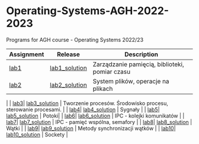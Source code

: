 # Operating-Systems-AGH-2022-2023
Programs for AGH course - Operating Systems 2022/23

| Assignment  | Release | Description
| ------------- | ------------- | ------------- |
| [lab1](lab1/lab_01_polecenie.txt)| [lab1_solution](https://github.com/dominiks01/Operating-Systems-AGH-2022-2023/tree/main/lab1) | Zarządzanie pamięcią, biblioteki, pomiar czasu | 
| [lab2](lab2/lab_02_polecenie.txt)| [lab2_solution](https://github.com/dominiks01/Operating-Systems-AGH-2022-2023/tree/main/lab2) | System plików, operacje na plikach
 | 
| [lab3](lab3/lab_03_polecenie.txt)| [lab3_solution](https://github.com/dominiks01/Operating-Systems-AGH-2022-2023/tree/main/lab3) | Tworzenie procesów. Środowisko procesu, sterowanie procesami. | 
| [lab4](lab4/lab_04_polecenie.txt)| [lab4_solution](https://github.com/dominiks01/Operating-Systems-AGH-2022-2023/tree/main/lab4) | Sygnały | 
| [lab5](lab5/lab_05_polecenie.txt)| [lab5_solution](https://github.com/dominiks01/Operating-Systems-AGH-2022-2023/tree/main/lab5) | Potoki| 
| [lab6](lab6/lab_06_polecenie.txt)| [lab6_solution](https://github.com/dominiks01/Operating-Systems-AGH-2022-2023/tree/main/lab6) | IPC - kolejki komunikatów
 | 
| [lab7](lab7/lab_07_polecenie.txt)| [lab7_solution](https://github.com/dominiks01/Operating-Systems-AGH-2022-2023/tree/main/lab7) | IPC - pamięć wspólna, semafory
| 
| [lab8](lab8/lab_08_polecenie.txt)| [lab8_solution](https://github.com/dominiks01/Operating-Systems-AGH-2022-2023/tree/main/lab8) | Wątki |
| [lab9](lab9/lab_09_polecenie.txt)| [lab9_solution](https://github.com/dominiks01/Operating-Systems-AGH-2022-2023/tree/main/lab9) | Metody synchronizacji wątków | 
| [lab10](lab10/lab_10_polecenie.txt)| [lab10_solution](https://github.com/dominiks01/Operating-Systems-AGH-2022-2023/tree/main/lab10) | Sockety | 
